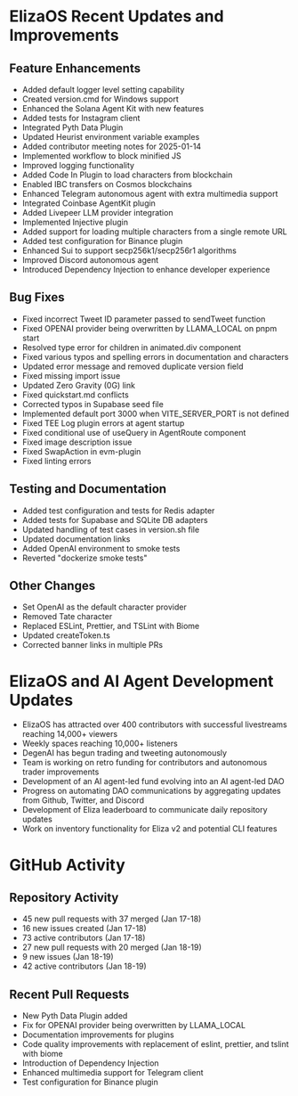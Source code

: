 # ElizaOS Recent Updates and Improvements

## Feature Enhancements
- Added default logger level setting capability
- Created version.cmd for Windows support
- Enhanced the Solana Agent Kit with new features
- Added tests for Instagram client
- Integrated Pyth Data Plugin
- Updated Heurist environment variable examples
- Added contributor meeting notes for 2025-01-14
- Implemented workflow to block minified JS
- Improved logging functionality
- Added Code In Plugin to load characters from blockchain
- Enabled IBC transfers on Cosmos blockchains
- Enhanced Telegram autonomous agent with extra multimedia support
- Integrated Coinbase AgentKit plugin
- Added Livepeer LLM provider integration
- Implemented Injective plugin
- Added support for loading multiple characters from a single remote URL
- Added test configuration for Binance plugin
- Enhanced Sui to support secp256k1/secp256r1 algorithms
- Improved Discord autonomous agent
- Introduced Dependency Injection to enhance developer experience

## Bug Fixes
- Fixed incorrect Tweet ID parameter passed to sendTweet function
- Fixed OPENAI provider being overwritten by LLAMA_LOCAL on pnpm start
- Resolved type error for children in animated.div component
- Fixed various typos and spelling errors in documentation and characters
- Updated error message and removed duplicate version field
- Fixed missing import issue
- Updated Zero Gravity (0G) link
- Fixed quickstart.md conflicts
- Corrected typos in Supabase seed file
- Implemented default port 3000 when VITE_SERVER_PORT is not defined
- Fixed TEE Log plugin errors at agent startup
- Fixed conditional use of useQuery in AgentRoute component
- Fixed image description issue
- Fixed SwapAction in evm-plugin
- Fixed linting errors

## Testing and Documentation
- Added test configuration and tests for Redis adapter
- Added tests for Supabase and SQLite DB adapters
- Updated handling of test cases in version.sh file
- Updated documentation links
- Added OpenAI environment to smoke tests
- Reverted "dockerize smoke tests"

## Other Changes
- Set OpenAI as the default character provider
- Removed Tate character
- Replaced ESLint, Prettier, and TSLint with Biome
- Updated createToken.ts
- Corrected banner links in multiple PRs

# ElizaOS and AI Agent Development Updates

- ElizaOS has attracted over 400 contributors with successful livestreams reaching 14,000+ viewers
- Weekly spaces reaching 10,000+ listeners
- DegenAI has begun trading and tweeting autonomously
- Team is working on retro funding for contributors and autonomous trader improvements
- Development of an AI agent-led fund evolving into an AI agent-led DAO
- Progress on automating DAO communications by aggregating updates from Github, Twitter, and Discord
- Development of Eliza leaderboard to communicate daily repository updates
- Work on inventory functionality for Eliza v2 and potential CLI features

# GitHub Activity

## Repository Activity
- 45 new pull requests with 37 merged (Jan 17-18)
- 16 new issues created (Jan 17-18)
- 73 active contributors (Jan 17-18)
- 27 new pull requests with 20 merged (Jan 18-19)
- 9 new issues (Jan 18-19)
- 42 active contributors (Jan 18-19)

## Recent Pull Requests
- New Pyth Data Plugin added
- Fix for OPENAI provider being overwritten by LLAMA_LOCAL
- Documentation improvements for plugins
- Code quality improvements with replacement of eslint, prettier, and tslint with biome
- Introduction of Dependency Injection
- Enhanced multimedia support for Telegram client
- Test configuration for Binance plugin